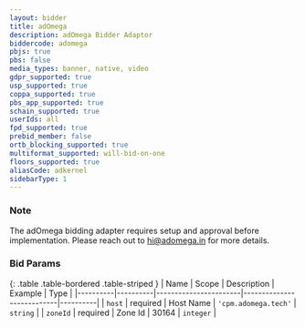 ```yaml
---
layout: bidder
title: adOmega
description: adOmega Bidder Adaptor
biddercode: adomega
pbjs: true
pbs: false
media_types: banner, native, video
gdpr_supported: true
usp_supported: true
coppa_supported: true
pbs_app_supported: true
schain_supported: true
userIds: all
fpd_supported: true
prebid_member: false
ortb_blocking_supported: true
multiformat_supported: will-bid-on-one
floors_supported: true
aliasCode: adkernel
sidebarType: 1
---
```


### Note

The adOmega bidding adapter requires setup and approval before implementation. Please reach out to <hi@adomega.in> for more details.

### Bid Params

{: .table .table-bordered .table-striped }
| Name     | Scope    | Description           | Example                   | Type     |
|----------|----------|-----------------------|---------------------------|----------|
| `host`   | required | Host Name | `'cpm.adomega.tech'` | `string` |
| `zoneId` | required | Zone Id           | 30164                 | `integer` |
